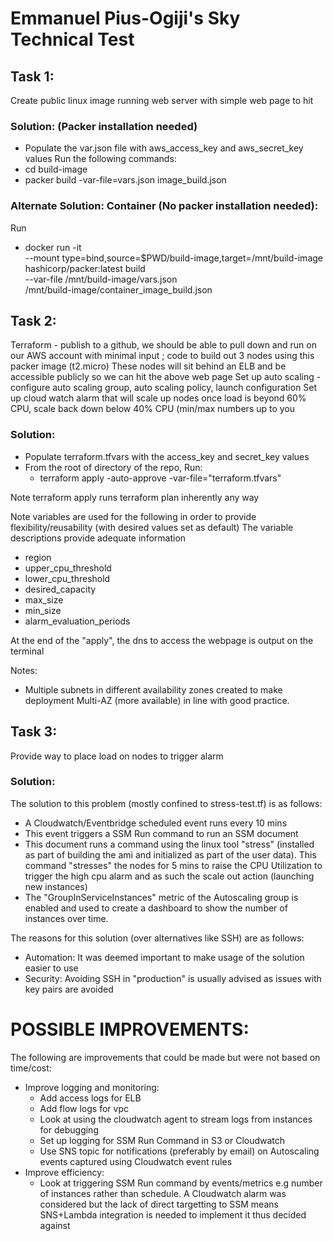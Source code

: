 # Emmanuel Pius-Ogiji's Sky Technical Test

## Task 1:
Create public linux image running web server with simple web  page to hit 

### Solution: (Packer installation needed)
- Populate the var.json file with aws_access_key and aws_secret_key values
Run the following commands:
- cd build-image
- packer build -var-file=vars.json image_build.json

### Alternate Solution: Container (No packer installation needed):
Run
- docker run -it \
    --mount type=bind,source=$PWD/build-image,target=/mnt/build-image \
    hashicorp/packer:latest build \
    --var-file /mnt/build-image/vars.json \
    /mnt/build-image/container_image_build.json
    
## Task 2: 
Terraform - publish to a github, we should be able to pull down and run on our AWS account with minimal input ;
code to build out 3 nodes using this packer image (t2.micro)
These nodes will sit behind an ELB and be accessible publicly so we can hit the above web  page
Set up auto scaling - configure auto scaling group, auto scaling policy, launch configuration
Set up cloud watch alarm that will scale up nodes once load is beyond 60% CPU, scale back down below 40% CPU (min/max numbers up to you

### Solution:
- Populate terraform.tfvars with the access_key and secret_key values
- From the root of directory of the repo, Run:
    - terraform apply -auto-approve -var-file="terraform.tfvars"
    
Note terraform apply runs terraform plan inherently any way

Note variables are used for the following in order to provide flexibility/reusability (with desired values set as default)
The variable descriptions provide adequate information
- region
- upper_cpu_threshold
- lower_cpu_threshold
- desired_capacity
- max_size
- min_size
- alarm_evaluation_periods

At the end of the "apply", the dns to access the webpage is output on the terminal

Notes:
- Multiple subnets in different availability zones created to make deployment Multi-AZ (more available) in line with
good practice.

## Task 3:
Provide way to place load on nodes to trigger alarm

### Solution:
The solution to this problem (mostly confined to stress-test.tf) is as follows:
- A Cloudwatch/Eventbridge scheduled event runs every 10 mins
- This event triggers a SSM Run command to run an SSM document
- This document runs a command using the linux tool "stress" (installed as part of building the ami and initialized as part of the user data).
This command "stresses" the nodes for 5 mins to raise the CPU Utilization to trigger the high cpu alarm and as such the scale out action (launching new instances)
- The "GroupInServiceInstances" metric of the Autoscaling group is enabled and used to create a dashboard to show the
number of instances over time.


The reasons for this solution (over alternatives like SSH) are as follows:
- Automation: It was deemed important to make usage of the solution easier to use
- Security: Avoiding SSH in "production" is usually advised as issues with key pairs are avoided


# POSSIBLE IMPROVEMENTS:
The following are improvements that could be made but were not based on time/cost:
- Improve logging and monitoring:
   - Add access logs for ELB
   - Add flow logs for vpc
   - Look at using the cloudwatch agent to stream logs from instances for debugging
   - Set up logging for SSM Run Command in S3 or Cloudwatch
   - Use SNS topic for notifications (preferably by email) on Autoscaling events captured using Cloudwatch event rules
- Improve efficiency:
  - Look at triggering SSM Run command by events/metrics e.g number of instances rather than schedule. A Cloudwatch alarm
was considered but the lack of direct targetting to SSM means SNS+Lambda integration is needed to implement it thus decided
against
